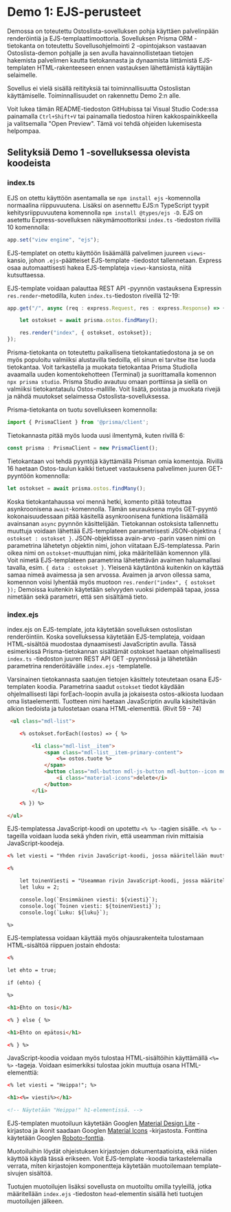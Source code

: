 # Demo 1: EJS-perusteet

Demossa on toteutettu Ostoslista-sovelluksen pohja käyttäen palvelinpään renderöintiä ja EJS-templaattimoottoria. Sovelluksen Prisma ORM -tietokanta on toteutettu Sovellusohjelmointi 2 -opintojakson vastaavan Ostoslista-demon pohjalle ja sen avulla havainnollistetaan tietojen hakemista palvelimen kautta tietokannasta ja dynaamista liittämistä EJS-templaten HTML-rakenteeseen ennen vastauksen lähettämistä käyttäjän selaimelle.

Sovellus ei vielä sisällä reitityksiä tai toiminnallisuutta Ostoslistan käyttämiselle. Toiminnallisuudet on rakennettu Demo 2:n alle.

Voit lukea tämän README-tiedoston GitHubissa tai Visual Studio Code:ssa painamalla `Ctrl+Shift+V` tai painamalla tiedostoa hiiren kakkospainikkeella ja valitsemalla "Open Preview". Tämä voi tehdä ohjeiden lukemisesta helpompaa.

## Selityksiä Demo 1 -sovelluksessa olevista koodeista

### index.ts

EJS on otettu käyttöön asentamalla se `npm install ejs` -komennolla normaalina riippuvuutena. Lisäksi on asennettu EJS:n TypeScript tyypit kehitysriippuvuutena komennolla `npm install @types/ejs -D`. EJS on asetettu Express-sovelluksen näkymämoottoriksi `index.ts` -tiedoston rivillä 10 komennolla:

```typescript
app.set("view engine", "ejs");
```
EJS-templatet on otettu käyttöön lisäämällä palvelimen juureen `views`-kansio, johon `.ejs`-päätteiset EJS-template -tiedostot tallennetaan. Express osaa automaattisesti hakea EJS-templateja `views`-kansiosta, niitä kutsuttaessa.

EJS-template voidaan palauttaa REST API -pyynnön vastauksena Expressin `res.render`-metodilla, kuten `index.ts`-tiedoston riveillä 12-19:

```typescript
app.get("/", async (req : express.Request, res : express.Response) => {

    let ostokset = await prisma.ostos.findMany();

    res.render("index", { ostokset, ostokset});
});
```

Prisma-tietokanta on toteutettu paikallisena tietokantatiedostona ja se on myös populoitu valmiiksi alustavilla tiedoilla, eli sinun ei tarvitse itse luoda tietokantaa. Voit tarkastella ja muokata tietokantaa Prisma Studiolla avaamalla uuden komentokehotteen (Terminal) ja suorittamalla komennon `npx prisma studio`. Prisma Studio avautuu omaan porttiinsa ja siellä on valmiiksi tietokantataulu Ostos-mallille. Voit lisätä, poistaa ja muokata rivejä ja nähdä muutokset selaimessa Ostoslista-sovelluksessa.

Prisma-tietokanta on tuotu sovellukseen komennolla:

```typescript
import { PrismaClient } from '@prisma/client';
```

Tietokannasta pitää myös luoda uusi ilmentymä, kuten rivillä 6:

```typescript
const prisma : PrismaClient = new PrismaClient();
```

Tietokantaan voi tehdä pyyntöjä käyttämällä Prisman omia komentoja. Rivillä 16 haetaan Ostos-taulun kaikki tietueet vastauksena palvelimen juuren GET-pyyntöön komennolla:

```typescript
let ostokset = await prisma.ostos.findMany();
```

Koska tietokantahaussa voi mennä hetki, komento pitää toteuttaa asynkroonisena `await`-komennolla. Tämän seurauksena myös GET-pyyntö kokonaisuudessaan pitää käsitellä asynkroonisena funktiona lisäämällä avainsanan `async` pyynnön käsittelijään. Tietokannan ostoksista tallennettu muuttuja voidaan lähettää EJS-templateen parametrisesti JSON-objektina `{ ostokset : ostokset }`. JSON-objektissa avain-arvo -parin vasen nimi on parametrina lähetetyn objektin nimi, johon viitataan EJS-templatessa. Parin oikea nimi on `ostokset`-muuttujan nimi, joka määritellään komennon yllä. Voit nimetä EJS-templateen parametrina lähetettävän avaimen haluamallasi tavalla, esim. `{ data : ostokset }`. Yleisenä käytäntönä kuitenkin on käyttää samaa nimeä avaimessa ja sen arvossa. Avaimen ja arvon ollessa sama, komennon voisi lyhentää myös muotoon `res.render("index", { ostokset });` Demoissa kuitenkin käytetään selvyyden vuoksi pidempää tapaa, jossa nimetään sekä parametri, että sen sisältämä tieto.

### index.ejs

index.ejs on EJS-template, jota käytetään sovelluksen ostoslistan renderöintiin. Koska sovelluksessa käytetään EJS-templateja, voidaan HTML-sisältöä muodostaa dynaamisesti JavaScriptin avulla. Tässä esimerkissä Prisma-tietokannan sisältämät ostokset haetaan ohjelmallisesti `index.ts` -tiedoston juuren REST API GET -pyynnössä ja lähetetään parametrina renderöitävälle `index.ejs` -templatelle.

Varsinainen tietokannasta saatujen tietojen käsittely toteutetaan osana EJS-templaten koodia. Parametrina saadut `ostokset` tiedot käydään ohjelmallisesti läpi forEach-loopin avulla ja jokaisesta ostos-alkiosta luodaan oma listaelementti. Tuotteen nimi haetaan JavaScriptin avulla käsiteltävän alkion tiedoista ja tulostetaan osana HTML-elementtiä. (Rivit 59 - 74)

```html
 <ul class="mdl-list">

    <% ostokset.forEach((ostos) => { %>

        <li class="mdl-list__item">
            <span class="mdl-list__item-primary-content">
                <%= ostos.tuote %>
            </span>
            <button class="mdl-button mdl-js-button mdl-button--icon mdl-list__item-secondary-action">
                <i class="material-icons">delete</i>
            </button>
        </li>

    <% }) %> 

</ul>
```

EJS-templatessa JavaScript-koodi on upotettu `<% %>` -tagien sisälle. `<% %>` -tageilla voidaan luoda sekä yhden rivin, että useamman rivin mittaisia JavaScript-koodeja.

```html
<% let viesti = "Yhden rivin JavaScript-koodi, jossa määritellään muuttuja viesti."; %>

<%

    let toinenViesti = "Useamman rivin JavaScript-koodi, jossa määritellään kaksi muuttujaa ja console.log-tulostus";
    let luku = 2;

    console.log(`Ensimmäinen viesti: ${viesti}`);
    console.log(`Toinen viesti: ${toinenViesti}`);
    console.log(`Luku: ${luku}`);

%>
```

EJS-templatessa voidaan käyttää myös ohjausrakenteita tulostamaan HTML-sisältöä riippuen jostain ehdosta:

```html
<% 

let ehto = true;

if (ehto) {

%>

<h1>Ehto on tosi</h1>

<% } else { %>

<h1>Ehto on epätosi</h1>

<% } %>
```

JavaScript-koodia voidaan myös tulostaa HTML-sisältöihin käyttämällä `<%= %>` -tageja. Voidaan esimerkiksi tulostaa jokin muuttuja osana HTML-elementtiä:

```html
<% let viesti = "Heippa!"; %>

<h1><%= viesti%></h1>

<!-- Näytetään "Heippa!" h1-elementissä. -->
```

EJS-templaten muotoiluun käytetään Googlen [Material Design Lite](https://getmdl.io/) -kirjastoa ja ikonit saadaan Googlen [Material Icons](https://github.com/google/material-design-icons) -kirjastosta. Fonttina käytetään Googlen [Roboto-fonttia](https://fonts.google.com/specimen/Roboto).

Muotoiluihin löydät ohjeistuksen kirjastojen dokumentaatioista, eikä niiden käyttöä käydä tässä erikseen. Voit EJS-template -koodia tarkastelemalla verrata, miten kirjastojen komponentteja käytetään muotoilemaan template-sivujen sisältöä.

Tuotujen muotoilujen lisäksi sovellusta on muotoiltu omilla tyyleillä, jotka määritellään `index.ejs` -tiedoston `head`-elementin sisällä heti tuotujen muotoilujen jälkeen.
